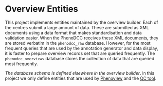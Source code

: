 # Overview Entities

This project implements entities maintained by the overview builder. Each of the
centres submit a large amount of data. These are submitted as XML documents
using a data format that makes standardisation and data validation easier. When
the PhenoDCC receives these XML documents, they are stored verbatim in the
`phenodcc_raw` database. However, for the most frequent queries that are used by
the annotation generator and data display, it is faster to prepare overview
records set that are queried frequently. The `phenodcc_overviews` database stores
the collection of data that are queried most frequently.

_The database schema is defined elsewhere in the overview builder_. In this
project we only define entities that are used by
[Phenoview](https://www.mousephenotype.org/phenoview) and the
[QC tool](https://www.mousephenotype.org/qc).

